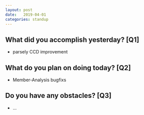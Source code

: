 ```yaml
---
layout:	post
date:	2019-04-01
categories:	standup
---
```

## What did you accomplish yesterday? [Q1]

- parsely CCD improvement

## What do you plan on doing today? [Q2]

- Member-Analysis bugfixs

## Do you have any obstacles? [Q3]

- ...